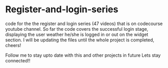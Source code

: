 # Register-and-login-series
code for the the register and login series (47 videos) that is on codecourse youtube channel.
So far the code covers the successful login stage, displaying the user weather he/she is logged in or out on the widget section.
I will be updating the files until the whole project is completed, cheers!

Follow me to stay upto date with this and other projects in future
Lets stay connected!!
